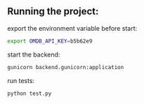 ## Running the project:

export the environment variable before start: 
```bash 
export OMDB_API_KEY=b5b62e9
```

start the backend:
```bash
gunicorn backend.gunicorn:application
```

run tests:
```bash
python test.py
```
